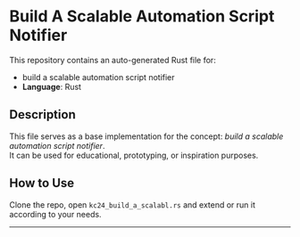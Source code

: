# Build A Scalable Automation Script Notifier

This repository contains an auto-generated Rust file for:

- build a scalable automation script notifier
- **Language**: Rust

## Description

This file serves as a base implementation for the concept: *build a scalable automation script notifier*.  
It can be used for educational, prototyping, or inspiration purposes.

## How to Use

Clone the repo, open `kc24_build_a_scalabl.rs` and extend or run it according to your needs.

---


